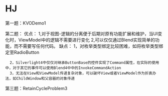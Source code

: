 # HJ
第一题：KVODemo1

第二题：
优点：
       1,对于视图-逻辑的分离便于后期对原有功能扩展和维护，当UI变化时，ViewModel中的逻辑不需要进行变化
       2,可以仅仅通过Blend实现简单的功能，而不需要写任何代码。
缺点：
      1，对枚举类型绑定比较困难，如将枚举类型绑定至RadioButton

      2，Silverlight4中仅仅对继承ButtonBase的控件实现了Command属性，在实际的使用中，对于其它的事件可以使用Blend4中中的InvokeCommandAction
      3，无法在View和ViewModel传递复杂对象，可以破坏View或者ViewModel作为折衷办法，如ChildWindow和父容器的对象传递

第三题：RetainCycleProblem3

